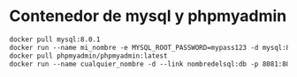 # Contenedor de mysql y phpmyadmin

```Dockerfile
docker pull mysql:8.0.1
docker run --name mi_nombre -e MYSQL_ROOT_PASSWORD=mypass123 -d mysql:8.0.1
docker pull phpmyadmin/phpmyadmin:latest
docker run --name cualquier_nombre -d --link nombredelsql:db -p 8081:80 phpmyadmin/phpmyadmin

```
